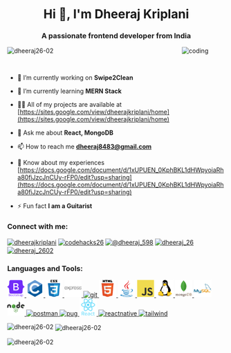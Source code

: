 
<h1 align="center">Hi 👋, I'm Dheeraj Kriplani</h1>
<h3 align="center">A passionate frontend developer from India</h3>
<img align="right" alt="coding" width="100" src="https://www.google.com/url?sa=i&url=https%3A%2F%2Fgist.github.com%2Fvininjr%2Fd29bb07bdadb41e4b0923bc8fa748b1a&psig=AOvVaw1mn8C1ilTwqmDS6Q6kaEk8&ust=1726489271937000&source=images&cd=vfe&opi=89978449&ved=0CBMQjRxqFwoTCPDvgfj3xIgDFQAAAAAdAAAAABB5">

<p align="left"> <img src="https://komarev.com/ghpvc/?username=dheeraj26-02&label=Profile%20views&color=0e75b6&style=flat" alt="dheeraj26-02" /> </p>

<p align="left"> <a href="https://twitter.com/" target="blank"><img src="https://img.shields.io/twitter/follow/?logo=twitter&style=for-the-badge" alt="" /></a> </p>

- 🔭 I’m currently working on **Swipe2Clean**

- 🌱 I’m currently learning **MERN Stack**

- 👨‍💻 All of my projects are available at [https://sites.google.com/view/dheerajkriplani/home](https://sites.google.com/view/dheerajkriplani/home)

- 💬 Ask me about **React, MongoDB**

- 📫 How to reach me **dheeraj8483@gmail.com**

- 📄 Know about my experiences [https://docs.google.com/document/d/1xUPUEN_0KphBKL1dHWpyoiaRha80fiJzcJnCUy-rFP0/edit?usp=sharing](https://docs.google.com/document/d/1xUPUEN_0KphBKL1dHWpyoiaRha80fiJzcJnCUy-rFP0/edit?usp=sharing)

- ⚡ Fun fact **I am a Guitarist**

<h3 align="left">Connect with me:</h3>
<p align="left">
<a href="https://linkedin.com/in/dheerajkriplani" target="blank"><img align="center" src="https://raw.githubusercontent.com/rahuldkjain/github-profile-readme-generator/master/src/images/icons/Social/linked-in-alt.svg" alt="dheerajkriplani" height="30" width="40" /></a>
<a href="https://www.youtube.com/c/codehacks26" target="blank"><img align="center" src="https://raw.githubusercontent.com/rahuldkjain/github-profile-readme-generator/master/src/images/icons/Social/youtube.svg" alt="codehacks26" height="30" width="40" /></a>
<a href="https://www.hackerrank.com/@dheeraj_598" target="blank"><img align="center" src="https://raw.githubusercontent.com/rahuldkjain/github-profile-readme-generator/master/src/images/icons/Social/hackerrank.svg" alt="@dheeraj_598" height="30" width="40" /></a>
<a href="https://codeforces.com/profile/dheeraj_26" target="blank"><img align="center" src="https://raw.githubusercontent.com/rahuldkjain/github-profile-readme-generator/master/src/images/icons/Social/codeforces.svg" alt="dheeraj_26" height="30" width="40" /></a>
<a href="https://www.leetcode.com/dheeraj_2602" target="blank"><img align="center" src="https://raw.githubusercontent.com/rahuldkjain/github-profile-readme-generator/master/src/images/icons/Social/leet-code.svg" alt="dheeraj_2602" height="30" width="40" /></a>
</p>

<h3 align="left">Languages and Tools:</h3>
<p align="left"> <a href="https://getbootstrap.com" target="_blank" rel="noreferrer"> <img src="https://raw.githubusercontent.com/devicons/devicon/master/icons/bootstrap/bootstrap-plain-wordmark.svg" alt="bootstrap" width="40" height="40"/> </a> <a href="https://www.cprogramming.com/" target="_blank" rel="noreferrer"> <img src="https://raw.githubusercontent.com/devicons/devicon/master/icons/c/c-original.svg" alt="c" width="40" height="40"/> </a> <a href="https://www.w3schools.com/css/" target="_blank" rel="noreferrer"> <img src="https://raw.githubusercontent.com/devicons/devicon/master/icons/css3/css3-original-wordmark.svg" alt="css3" width="40" height="40"/> </a> <a href="https://expressjs.com" target="_blank" rel="noreferrer"> <img src="https://raw.githubusercontent.com/devicons/devicon/master/icons/express/express-original-wordmark.svg" alt="express" width="40" height="40"/> </a> <a href="https://git-scm.com/" target="_blank" rel="noreferrer"> <img src="https://www.vectorlogo.zone/logos/git-scm/git-scm-icon.svg" alt="git" width="40" height="40"/> </a> <a href="https://www.w3.org/html/" target="_blank" rel="noreferrer"> <img src="https://raw.githubusercontent.com/devicons/devicon/master/icons/html5/html5-original-wordmark.svg" alt="html5" width="40" height="40"/> </a> <a href="https://www.java.com" target="_blank" rel="noreferrer"> <img src="https://raw.githubusercontent.com/devicons/devicon/master/icons/java/java-original.svg" alt="java" width="40" height="40"/> </a> <a href="https://developer.mozilla.org/en-US/docs/Web/JavaScript" target="_blank" rel="noreferrer"> <img src="https://raw.githubusercontent.com/devicons/devicon/master/icons/javascript/javascript-original.svg" alt="javascript" width="40" height="40"/> </a> <a href="https://www.linux.org/" target="_blank" rel="noreferrer"> <img src="https://raw.githubusercontent.com/devicons/devicon/master/icons/linux/linux-original.svg" alt="linux" width="40" height="40"/> </a> <a href="https://www.mongodb.com/" target="_blank" rel="noreferrer"> <img src="https://raw.githubusercontent.com/devicons/devicon/master/icons/mongodb/mongodb-original-wordmark.svg" alt="mongodb" width="40" height="40"/> </a> <a href="https://www.mysql.com/" target="_blank" rel="noreferrer"> <img src="https://raw.githubusercontent.com/devicons/devicon/master/icons/mysql/mysql-original-wordmark.svg" alt="mysql" width="40" height="40"/> </a> <a href="https://nodejs.org" target="_blank" rel="noreferrer"> <img src="https://raw.githubusercontent.com/devicons/devicon/master/icons/nodejs/nodejs-original-wordmark.svg" alt="nodejs" width="40" height="40"/> </a> <a href="https://postman.com" target="_blank" rel="noreferrer"> <img src="https://www.vectorlogo.zone/logos/getpostman/getpostman-icon.svg" alt="postman" width="40" height="40"/> </a> <a href="https://pugjs.org" target="_blank" rel="noreferrer"> <img src="https://cdn.worldvectorlogo.com/logos/pug.svg" alt="pug" width="40" height="40"/> </a> <a href="https://reactjs.org/" target="_blank" rel="noreferrer"> <img src="https://raw.githubusercontent.com/devicons/devicon/master/icons/react/react-original-wordmark.svg" alt="react" width="40" height="40"/> </a> <a href="https://reactnative.dev/" target="_blank" rel="noreferrer"> <img src="https://reactnative.dev/img/header_logo.svg" alt="reactnative" width="40" height="40"/> </a> <a href="https://tailwindcss.com/" target="_blank" rel="noreferrer"> <img src="https://www.vectorlogo.zone/logos/tailwindcss/tailwindcss-icon.svg" alt="tailwind" width="40" height="40"/> </a> </p>

<p><img align="left" src="https://github-readme-stats.vercel.app/api/top-langs?username=dheeraj26-02&show_icons=true&locale=en&layout=compact" alt="dheeraj26-02" /></p>

<p>&nbsp;<img align="center" src="https://github-readme-stats.vercel.app/api?username=dheeraj26-02&show_icons=true&locale=en" alt="dheeraj26-02" /></p>

<p><img align="center" src="https://github-readme-streak-stats.herokuapp.com/?user=dheeraj26-02&" alt="dheeraj26-02" /></p>
